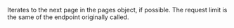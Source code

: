 Iterates to the next page in the pages object, if possible. The request
limit is the same of the endpoint originally called.